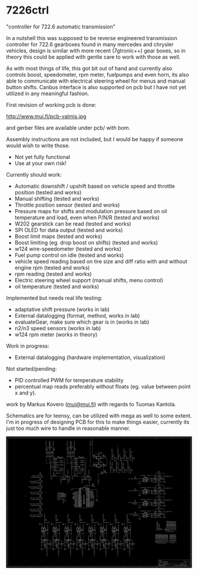 # 7226ctrl
"controller for 722.6 automatic transmission"

In a nutshell this was supposed to be reverse engineered transmission controller for 722.6 gearboxes found in many mercedes and chrysler vehicles, design is similar with more recent (7gtronic++) gear boxes, so in theory this could be applied with gentle care to work with those as well.

As with most things of life, this got bit out of hand and currently also controls boost, speedometer, rpm meter, fuelpumps and even horn, its also able to communicate with electrical steering wheel for menus and manual button shifts.
Canbus interface is also supported on pcb but I have not yet utilized in any meaningful fashion.

First revision of working pcb is done:

<http://www.mui.fi/pcb-valmis.jpg> 

and gerber files are available under pcb/ with bom.

Assembly instructions are not included, but I would be happy if someone would wish to write those.

- Not yet fully functional
- Use at your own risk!

Currently should work:
- Automatic downshift / upshift based on vehicle speed and throttle position (tested and works)
- Manual shifting (tested and works)
- Throttle position sensor (tested and works)
- Pressure maps for shifts and modulation pressure based on oil temperature and load, even when P/N/R (tested and works)
- W202 gearstick can be read (tested and works)
- SPI OLED for data output (tested and works)
- Boost limit maps (tested and works)
- Boost limiting (eg. drop boost on shifts) (tested and works)
- w124 wire-speedometer (tested and works)
- Fuel pump control on idle (tested and works)
- vehicle speed reading based on tire size and diff ratio with and without engine rpm (tested and works)
- rpm reading (tested and works)
- Electric steering wheel support (manual shifts, menu control)
- oil temperature (tested and works)

Implemented but needs real life testing:
- adaptative shift pressure (works in lab)
- External datalogging (format, method, works in lab)
- evaluateGear, make sure which gear is in (works in lab)
- n2/n3 speed sensors (works in lab)
- w124 rpm meter (works in theory)

Work in progress:
- External datalogging (hardware implementation, visualization)

Not started/pending:
- PID controlled PWM for temperature stability
- percentual map reads preferably without floats (eg. value between point x and y).



work by Markus Kovero (mui@mui.fi) with regards to Tuomas Kantola.

Schematics are for teensy, can be utilized with mega as well to some extent.
I'm in progress of designing PCB for this to make things easier, currently its just too much wire to handle in reasonable manner.

![Alt text](/schematics.png?raw=true "Schematics for teensy")

